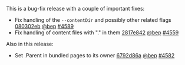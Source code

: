 

This is a bug-fix release with a couple of important fixes:


* Fix handling of the `--contentDir` and possibly other related flags [080302eb](https://github.com/gohugoio/hugo/commit/080302eb8757fd94ccbd6bf99103432cd98e716c) [@bep](https://github.com/bep) [#4589](https://github.com/gohugoio/hugo/issues/4589)
* Fix handling of content files with "." in them [2817e842](https://github.com/gohugoio/hugo/commit/2817e842407c8dcbfc738297ab634392fcb41ce1) [@bep](https://github.com/bep) [#4559](https://github.com/gohugoio/hugo/issues/4559)


Also in this release:

* Set .Parent in bundled pages to its owner [6792d86a](https://github.com/gohugoio/hugo/commit/6792d86ad028571c684a776c5f00e0107838c955) [@bep](https://github.com/bep) [#4582](https://github.com/gohugoio/hugo/issues/4582)




